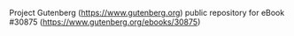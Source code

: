 Project Gutenberg (https://www.gutenberg.org) public repository for eBook #30875 (https://www.gutenberg.org/ebooks/30875)
